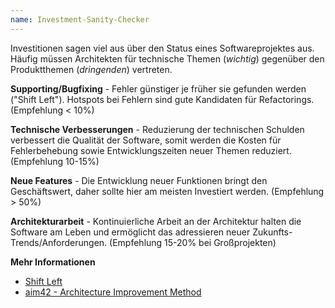 ```yaml
---
name: Investment-Sanity-Checker
---
```

Investitionen sagen viel aus über den Status eines Softwareprojektes aus.
Häufig müssen Architekten für technische Themen (*wichtig*) gegenüber
den Produktthemen (*dringenden*) vertreten.

**Supporting/Bugfixing** - Fehler  günstiger je früher sie gefunden werden ("Shift Left").
Hotspots bei Fehlern sind gute Kandidaten für Refactorings. (Empfehlung < 10%)

**Technische Verbesserungen** - Reduzierung der technischen Schulden verbessert die Qualität der Software,
somit werden die Kosten für Fehlerbehebung sowie Entwicklungszeiten neuer Themen reduziert. (Empfehlung 10-15%)

**Neue Features** - Die Entwicklung neuer Funktionen bringt den Geschäftswert,
daher sollte hier am meisten Investiert werden. (Empfehlung > 50%)

**Architekturarbeit** - Kontinuierliche Arbeit an der Architektur halten die Software am Leben
und ermöglicht das adressieren neuer Zukunfts-Trends/Anforderungen. (Empfehlung 15-20% bei Großprojekten)   

**Mehr Informationen**
* [Shift Left](https://smartbear.de/learn/automated-testing/shifting-left-in-testing/)
* [aim42 - Architecture Improvement Method](https://www.aim42.org/)